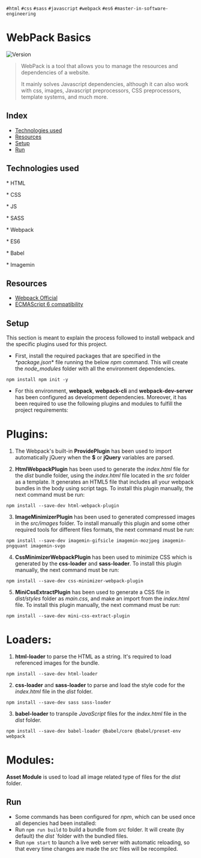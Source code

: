`#html` `#css` `#sass` `#javascript` `#webpack` `#es6` `#master-in-software-engineering`

# WebPack Basics <!-- omit in toc -->

<p>
  <img alt="Version" src="https://img.shields.io/badge/version-1.0-blue.svg?cacheSeconds=2592000" />
</p>

> WebPack is a tool that allows you to manage the resources and dependencies of a website.
>
> It mainly solves Javascript dependencies, although it can also work with css, images, Javascript preprocessors, CSS preprocessors, template systems, and much more.

## Index <!-- omit in toc -->

- [Technologies used](#technologies-used)
- [Resources](#resources)
- [Setup](#setup)
- [Run](#run)

## Technologies used

\* HTML

\* CSS

\* JS

\* SASS

\* Webpack

\* ES6

\* Babel

\* Imagemin

## Resources

- [Webpack Official](https://webpack.js.org/)
- [ECMAScript 6 compatibility](https://kangax.github.io/compat-table/es6/)

## Setup

This section is meant to explain the process followed to install webpack and the specific plugins used for this project.
 - First, install the required packages that are specified in the _*package.json_* file running the below _*npm*_ command. This will create the _node_modules_ folder with all the environment dependencies.
 
 ```` npm install npm init -y ````
 
 - For this environment, __webpack__, __webpack-cli__ and __webpack-dev-server__ has been configured as development dependencies. Moreover, it has been required to use the following plugins and modules to fulfill the project requirements: 
 
 # Plugins:
 
 1. The Webpack's built-in **ProvidePlugin** has been used to import automatically jQuery when the __$__ or __jQuery__ variables are parsed.
 
 2. **HtmlWebpackPlugin** has been used to generate the _index.html_ file for the _dist_ bundle folder, using the _index.html_ file located in the _src_ folder as a template. It generates an HTML5 file that includes all your webpack bundles in the body using script tags. To install this plugin manually, the next command must be run:

```` npm install --save-dev html-webpack-plugin ````

 3. **ImageMinimizerPlugin** has been used to generated compressed images in the _src/images_ folder. To install manually this plugin  and some other required tools for different files formats, the next command must be run:
 
 ```` npm install --save-dev imagemin-gifsicle imagemin-mozjpeg imagemin-pngquant imagemin-svgo ````
 
 4. **CssMinimizerWebpackPlugin** has been used to minimize CSS which is generated by the **css-loader** and **sass-loader**. To install this plugin manually, the next command must be run:

```` npm install --save-dev css-minimizer-webpack-plugin ````

5. **MiniCssExtractPlugin** has been used to generate a CSS file in _dist/styles_ folder as _main.css_, and make an import from the _index.html_ file. To install this plugin manually, the next command must be run:

```` npm install --save-dev mini-css-extract-plugin ````

 # Loaders:
 
 1. **html-loader** to parse the HTML as a string. It's required to load referenced images for the bundle.
 
 ```` npm install --save-dev html-loader ````
 
 2. **css-loader** and **sass-loader** to parse and load the style code for the _index.html_ file in the _dist_ folder. 
 
 ```` npm install --save-dev sass sass-loader  ````
 
 3. **babel-loader** to transpile _JavaScript_ files for the _index.html_ file in the _dist_ folder.
 
 ```` npm install --save-dev babel-loader @babel/core @babel/preset-env webpack ````

# Modules:

**Asset Module** is used to load all image related type of files for the _dist_ folder.

 ## Run
 - Some commands has been configured for _npm_, which can be used once all depencies had been installed:
 - Run ````npm run build```` to build a bundle from _src_ folder. It will create (by default) the _dist_ `folder with the bundled files.
 - Run ````npm start```` to launch a live web server with automatic reloading, so that every time changes are made the _src_ files will be recompiled.

